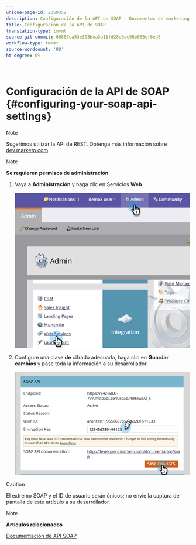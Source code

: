 ```yaml
---
unique-page-id: 2360352
description: Configuración de la API de SOAP - Documentos de marketing - Documentación del producto
title: Configuración de la API de SOAP
translation-type: tm+mt
source-git-commit: 00887ea53e395bea3a11fd28e0ac98b085ef6ed8
workflow-type: tm+mt
source-wordcount: '88'
ht-degree: 0%

---
```



# Configuración de la API de SOAP {#configuring-your-soap-api-settings}

>[!NOTE]
>
>Sugerimos utilizar la API de REST. Obtenga más información sobre [dev.marketo.com](http://developers.marketo.com/documentation/rest/).

>[!NOTE]
>
>**Se requieren permisos de administración**

1. Vaya a **Administración** y haga clic en Servicios **Web**.

   ![](assets/image2014-9-19-10-3a58-3a11.png)

1. Configure una clave **de** cifrado adecuada, haga clic en **Guardar cambios** y pase toda la información a su desarrollador.

   ![](assets/image2014-9-19-11-3a0-3a46.png)

>[!CAUTION]
>
>El extremo SOAP y el ID de usuario serán únicos; no envíe la captura de pantalla de este artículo a su desarrollador.

>[!NOTE]
>
>**Artículos relacionados**
>
>[Documentación de API SOAP](http://developers.marketo.com/documentation/soap/)

